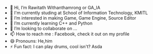 - 👋 Hi, I’m Rawitath Withanthamrong or GA_IA
- 🏫 I'm currently studing at School of Information Technology, KMITL
- 👀 I’m interested in making Game, Game Engine, Source Editor 
- 🌱 I’m currently learning C++ and Python
- 💞️ I’m looking to collaborate on ...
- 📫 How to reach me : Facebook, check it out on my profile
- 😄 Pronouns: He,him
- ⚡ Fun fact: I can play drums, cool isn't?
Asda
<!---
GA-IA/GA-IA is a ✨ special ✨ repository because its `README.md` (this file) appears on your GitHub profile.
You can click the Preview link to take a look at your changes.
--->
